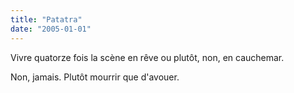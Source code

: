 ```yaml
---
title: "Patatra"
date: "2005-01-01"
---
```


Vivre quatorze fois la scène en rêve ou plutôt, non, en cauchemar.

Non, jamais. Plutôt mourrir que d'avouer.
